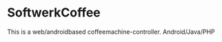 SoftwerkCoffee
==============

This is a web/androidbased coffeemachine-controller. 
Android/Java/PHP
